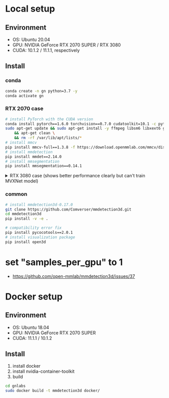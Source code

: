 # Local setup

## Environment

-   OS: Ubuntu 20.04
-   GPU: NVIDIA GeForce RTX 2070 SUPER / RTX 3080
-   CUDA: 10.1.2 / 11.1.1, respectively

## Install
### conda
```bash
conda create -n gn python=3.7 -y
conda activate gn
```
### RTX 2070 case
```bash
# install PyTorch with the CUDA version
conda install pytorch==1.6.0 torchvision==0.7.0 cudatoolkit=10.1 -c pytorch
sudo apt-get update && sudo apt-get install -y ffmpeg libsm6 libxext6 git ninja-build libglib2.0-0 libsm6 libxrender-dev libxext6 \
    && apt-get clean \
    && rm -rf /var/lib/apt/lists/*
# install mmcv
pip install mmcv-full==1.3.8 -f https://download.openmmlab.com/mmcv/dist/cu101/torch1.6.0/index.html
# install mmdetection
pip install mmdet==2.14.0
# install mmsegmentation
pip install mmsegmentation==0.14.1
```

<details>
    <summary> RTX 3080 case (shows better performance clearly but can't train MVXNet model) </summary>
    conda install pytorch==1.8.0 torchvision==0.9.0 cudatoolkit=11.1 -c pytorch -c nvidia<br/>
    pip install mmcv-full==1.4.0<br/>
    pip install mmdet==2.19.0<br/>
    pip install mmsegmentation==0.19.0
</details>

### common
```bash
# install mmdetection3d-0.17.0
git clone https://github.com/Comverser/mmdetection3d.git
cd mmdetection3d
pip install -v -e .

# compatibility error fix
pip install pycocotools==2.0.1
# install visualization package
pip install open3d
```

# set "samples_per_gpu" to 1

-   https://github.com/open-mmlab/mmdetection3d/issues/37

# Docker setup

## Environment
-   OS: Ubuntu 18.04
-   GPU: NVIDIA GeForce RTX 2070 SUPER
-   CUDA: 11.1.1 / 10.1.2

## Install
1. install docker
2. install nvidia-container-toolkit
3. build
```bash
cd gnlabs
sudo docker build -t mmdetection3d docker/
```
